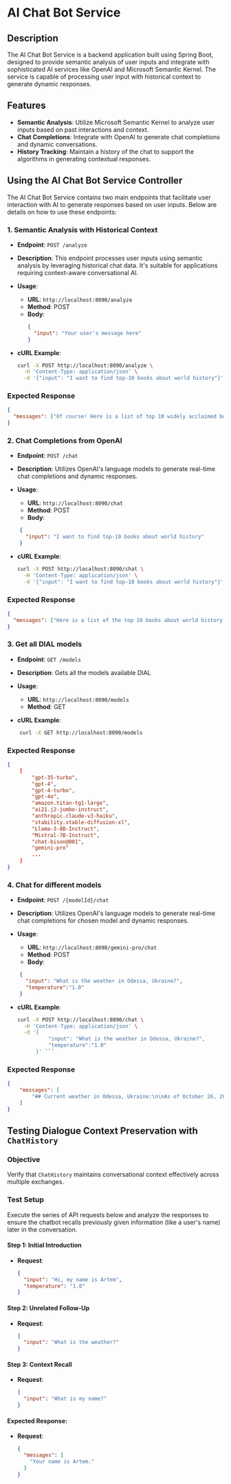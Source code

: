 # AI Chat Bot Service

## Description
The AI Chat Bot Service is a backend application built using Spring Boot, designed to provide semantic analysis of user inputs and integrate with sophisticated AI services like OpenAI and Microsoft Semantic Kernel. The service is capable of processing user input with historical context to generate dynamic responses.

## Features
- **Semantic Analysis**: Utilize Microsoft Semantic Kernel to analyze user inputs based on past interactions and context.
- **Chat Completions**: Integrate with OpenAI to generate chat completions and dynamic conversations.
- **History Tracking**: Maintain a history of the chat to support the algorithms in generating contextual responses.

## Using the AI Chat Bot Service Controller

The AI Chat Bot Service contains two main endpoints that facilitate user interaction with AI to generate responses based on user inputs. Below are details on how to use these endpoints:

### 1. Semantic Analysis with Historical Context

- **Endpoint**: `POST /analyze`
- **Description**: This endpoint processes user inputs using semantic analysis by leveraging historical chat data. It's suitable for applications requiring context-aware conversational AI.

- **Usage**:
  - **URL**: `http://localhost:8090/analyze`
  - **Method**: POST
  - **Body**:
    ```json
    {
      "input": "Your user's message here"
    }
    ```

- **cURL Example**:
  ```bash
  curl -X POST http://localhost:8090/analyze \
    -H 'Content-Type: application/json' \
    -d '{"input": "I want to find top-10 books about world history"}'
### Expected Response

```json
{
  "messages": ["Of course! Here is a list of top 10 widely acclaimed books about world history:\n\n1. \"Sapiens: A Brief History of Humankind\" by Yuval Noah Harari\n2. \"Guns, Germs, and Steel: The Fates of Human Societies\" by Jared Diamond\n3. \"A People's History of the World\" by Chris Harman\n4. \"The Silk Roads: A New History of the World\" by Peter Frankopan\n5. \"The History of the Ancient World: From the Earliest Accounts to the Fall of Rome\" by Susan Wise Bauer\n6. \"The History of the Renaissance World: From the Rediscovery of Aristotle to the Conquest of Constantinople\" by Susan Wise Bauer\n7. \"The History of the Medieval World: From the Conversion of Constantine to the First Crusade\" by Susan Wise Bauer \n8. \"Postwar: A History of Europe Since 1945\" by Tony Judt\n9. \"The Lessons of History\" by Will Durant and Ariel Durant\n10. \"The Crusades: The Authoritative History of the War for the Holy Land\" by Thomas Asbridge\n\nThese books cover different time periods and aspects of world history, and they are all highly regarded by critics and readers alike."]
}
```


### 2. Chat Completions from OpenAI

- **Endpoint**: `POST /chat`
- **Description**: Utilizes OpenAI's language models to generate real-time chat completions and dynamic responses.

- **Usage**:
  - **URL**: `http://localhost:8090/chat`
  - **Method**: POST
  - **Body**:
```json
    {
      "input": "I want to find top-10 books about world history"
    }
```

- **cURL Example**:
  ```bash
  curl -X POST http://localhost:8090/chat \
    -H 'Content-Type: application/json' \
    -d '{"input": "I want to find top-10 books about world history"}' ```
### Expected Response

```json
{
  "messages": ["Here is a list of the top 10 books about world history:\n\n1. **\"A History of the World in 100 Objects\" by Neil MacGregor**\n   - This book provides a unique perspective on world history through the examination of 100 objects from different cultures and eras.\n\n2. **\"Guns, Germs, and Steel: The Fates of Human Societies\" by Jared Diamond**\n   - This book explores the different factors that have influenced the fates of different societies throughout history, including geography and environmental factors.\n\n3. **\"Sapiens: A Brief History of Humankind\" by Yuval Noah Harari**\n   - A popular and engaging look at the history of our species from the emergence of Homo sapiens in Africa to the present.\n\n4. **\"The Silk Roads: A New History of the World\" by Peter Frankopan**\n   - This book shifts the focus from the Western world to the East, telling the story of the importance of the silk roads throughout history.\n\n5. **\"The History of the Ancient World: From the Earliest Accounts to the Fall of Rome\" by Susan Wise Bauer**\n   - Offering a comprehensive overview of the ancient world, this book covers civilizations from Sumer to the Roman Empire.\n\n6. **\"The Story of Civilization\" by Will Durant**\n   - An extensive eleven-volume set that covers a broad spectrum of history including philosophy, religion, and the socio-economic forces that shaped the world.\n\n7. **\"The History of the World\" by J.M. Roberts**\n   - A comprehensive and detailed analysis that spans from prehistoric times to the modern day.\n\n8. **\"A People’s History of the World\" by Chris Harman**\n   - This book offers a perspective on world history from the standpoint of ordinary people rather than political leaders.\n\n9. **\"The Penguin History of the World\" by J.M. Roberts and Odd Arne Westad**\n   - Another thorough exploration of world history that has been regularly updated to include modern developments.\n\n10. **\"The Story of the World: History for the Classical Child\" by Susan Wise Bauer**\n    - A four-volume series that presents world history in a narrative format, making it accessible and interesting for younger readers (but engaging enough for adults as well!).\n\nThese books offer a variety of perspectives and methods for understanding world history, so you might choose based on what approach best suits your interests."]
}
```

### 3. Get all DIAL models

- **Endpoint**: `GET /models`
- **Description**: Gets all the models available DIAL
- **Usage**:
  - **URL**: `http://localhost:8090/models`
  - **Method**: GET

- **cURL Example**:
```bash
    curl -X GET http://localhost:8090/models
```
### Expected Response
```json
{
    [
        "gpt-35-turbo",
        "gpt-4",
        "gpt-4-turbo",
        "gpt-4o",
        "amazon.titan-tg1-large",
        "ai21.j2-jumbo-instruct",
        "anthropic.claude-v3-haiku",
        "stability.stable-diffusion-xl",
        "Llama-3-8B-Instruct",
        "Mistral-7B-Instruct",
        "chat-bison@001",
        "gemini-pro"
        ...
    ]
}
```

### 4. Chat for different models

- **Endpoint**: `POST /{modelId}/chat`
- **Description**: Utilizes OpenAI's language models to generate real-time chat completions for chosen model and dynamic responses.

- **Usage**:
  - **URL**: `http://localhost:8090/gemini-pro/chat`
  - **Method**: POST
  - **Body**:
```json
    {
      "input": "What is the weather in Odessa, Ukraine?",
      "temperature":"1.0"
    }
```

- **cURL Example**:
  ```bash
  curl -X POST http://localhost:8090/chat \
    -H 'Content-Type: application/json' \
    -d '{
            "input": "What is the weather in Odessa, Ukraine?",
            "temperature":"1.0"
        }' ```
### Expected Response

```json
{
    "messages": [
        "## Current weather in Odessa, Ukraine:\n\nAs of October 26, 2023, 11:00 PM PST:\n\n* **Temperature:** 11°C ..."
    ]
}
```

## Testing Dialogue Context Preservation with `ChatHistory`

### Objective
Verify that `ChatHistory` maintains conversational context effectively across multiple exchanges.

### Test Setup

Execute the series of API requests below and analyze the responses to ensure the chatbot recalls previously given information (like a user's name) later in the conversation.

#### Step 1: Initial Introduction
- **Request**:
  ```json
  {
    "input": "Hi, my name is Artem",
    "temperature": "1.0"
  }
  ```

#### Step 2: Unrelated Follow-Up
- **Request**:
  ```json
  {
    "input": "What is the weather?"
  }
  ```

#### Step 3: Context Recall
- **Request**:
  ```json
  {
    "input": "What is my name?"
  }
  ```

#### Expected Response:
- **Request**:
  ```json
  {
    "messages": [
      "Your name is Artem."
    ]
  }
  ```
